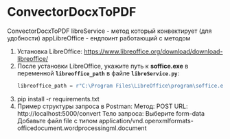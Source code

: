 # ConvectorDocxToPDF
ConvectorDocxToPDF
libreService - метод который конвектирует (для удобности)
appLibreOffice - ендпоинт работающий с методом 
1) Установка LibreOffice: https://www.libreoffice.org/download/download-libreoffice/
2) После установки LibreOffice, укажите путь к **soffice.exe** в переменной **`libreoffice_path`** в файле **`libreService.py`**:
   ```python
   libreoffice_path = r"C:\Program Files\LibreOffice\program\soffice.exe"
3) pip install -r requirements.txt
4) Пример структуры запроса в Postman:
    Метод: POST
    URL: http://localhost:5000/convert
    Тело запроса:
    Выберите form-data
    Добавьте файл file с типом application/vnd.openxmlformats-officedocument.wordprocessingml.document